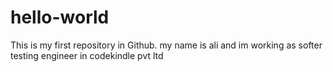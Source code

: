 # hello-world
This is my first repository in Github.
my name is ali and im working as softer testing engineer in codekindle pvt ltd

